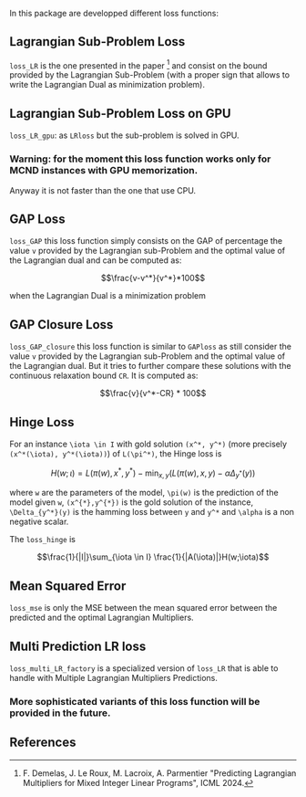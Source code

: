 In this package are developped different loss functions:

## Lagrangian Sub-Problem Loss

`loss_LR` is the one presented in the paper [^1] and consist on the bound provided by the Lagrangian Sub-Problem (with a proper sign that allows to write the Lagrangian Dual as minimization problem).


## Lagrangian Sub-Problem Loss on GPU

`loss_LR_gpu`: as `LRloss` but the sub-problem is solved in GPU.
### Warning: for the moment this loss function works only for MCND instances with GPU memorization. 
Anyway it is not faster than the one that use CPU.

## GAP Loss
`loss_GAP` this loss function simply consists on the GAP of percentage  the value ``v`` provided by the Lagrangian sub-Problem and the optimal value of the Lagrangian dual and can be computed as:
```math
\frac{v-v^*}{v^*}*100
```
when the Lagrangian Dual is a minimization problem

## GAP Closure Loss
 `loss_GAP_closure` this loss function is similar to `GAPloss` as still consider the value ``v`` provided by the Lagrangian sub-Problem and the optimal value of the Lagrangian dual. But it tries to further compare these solutions with the continuous relaxation bound `CR`.
It is computed as:
```math
\frac{v}{v^*-CR} * 100
```
## Hinge Loss

For an instance ``\iota \in I`` with gold solution ``(x^*, y^*)`` (more precisely ``(x^*(\iota), y^*(\iota))``) of ``L(\pi^*)``, the Hinge loss is
```math
H(w;\iota) =  L(\pi(w), x^{*}, y^{*}) - \min_{x,y} \Big(L(\pi(w), x, y) - \alpha \Delta_{y^*}(y)\Big)
```
where ``w`` are the parameters of the model, ``\pi(w)`` is the prediction of the model given ``w``, ``(x^{*},y^{*})``  is the gold solution of the instance, 
``\Delta_{y^*}(y)`` is the hamming loss between ``y`` and ``y^*`` and ``\alpha`` is a non negative scalar.

The `loss_hinge` is 
```math
\frac{1}{|I|}\sum_{\iota \in I} \frac{1}{|A(\iota)|}H(w;\iota)
```

## Mean Squared Error

`loss_mse` is only the MSE between the mean squared error between the predicted and the optimal Lagrangian Multipliers.

## Multi Prediction LR loss

`loss_multi_LR_factory` is a specialized version of `loss_LR` that is able to handle with Multiple Lagrangian Multipliers Predictions.

### More sophisticated variants of this loss function will be provided in the future. 

## References

[^1]: F. Demelas, J. Le Roux, M. Lacroix, A. Parmentier "Predicting Lagrangian Multipliers for Mixed Integer Linear Programs", ICML 2024.























